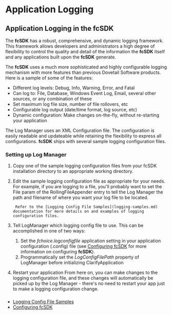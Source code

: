 # Application Logging

## Application Logging in the fcSDK

The **fcSDK** has a robust, comprehensive, and dynamic logging framework. This framework allows developers and administrators a high degree of flexibility to control the quality and detail of the information the **fcSDK** itself and any applications built upon the **fcSDK** generate.

The **fcSDK** uses a much more sophisticated and highly configurable logging mechanism with more features than previous Dovetail Software products. Here is a sample of some of the features:

* Different log levels: Debug, Info, Warning, Error, and Fatal
* Can log to: File, Database, Windows Event Log, Email, several other sources, or any combination of these
* Set maximum log file size, number of file rollovers, etc
* Configurable log output (date/time format, log source, etc)
* Dynamic configuration: Make changes on-the-fly, without re-starting your application

The Log Manager uses an XML Configuration file. The configuration is easily readable and updateable while retaining the flexibility to express all configurations. **fcSDK** ships with several sample logging configuration files.

### Setting up Log Manager

1. Copy one of the sample logging configuration files from your fcSDK installation directory to an appropriate working directory.
1. Edit the sample logging configuration file as appropriate for your needs.
		For example, if you are logging to a file, you'll probably want to set the File param of the RollingFileAppender entry to tell the Log Manager the path and filename of where you want your log file to be located.

		Refer to the [Logging Config File Samples](logging-samples.md) documentation for more details on and examples of logging configuration files.
1. Tell LogManager which logging config file to use. This can be accomplished in one of two ways:
	1. Set the *fchoice.logconfigfile* application setting in your application configuration (.config) file (see [Configuring fcSDK](/articles/basic-configuration.md) for more information on configuring **fcSDK**).
	1. Programmatically set the *LogConfigFilePath* property of LogManager before initializing ClarifyApplication
1. Restart your application
		From here on, you can make changes to the logging configuration file, and these changes will automatically be picked up by the Log Manager - there's no need to restart your app just to make a logging configuration change.

### 

* [Logging Config File Samples](logging-samples.md)
* [Configuring fcSDK](/articles/basic-configuration.md)
 